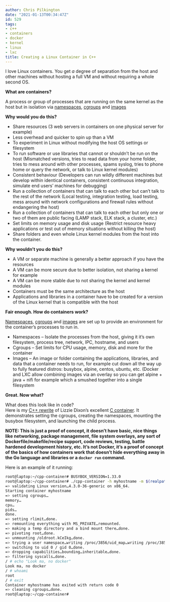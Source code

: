```yaml
---
author: Chris Pilkington
date: "2021-01-13T00:34:47Z"
id: 529
tags:
- c++
- containers
- docker
- kernel
- linux
- lxc
title: Creating a Linux Container in C++
---
```


I love Linux containers. You get *a* degree of separation from the host and other machines without hosting a full VM and without requiring a whole second OS.

**What are containers?**

A process or group of processes that are running on the same kernel as the host but in isolation via [namespaces](https://en.wikipedia.org/wiki/Linux_namespaces), [cgroups](https://en.wikipedia.org/wiki/Cgroups) and [images](https://images.linuxcontainers.org)

**Why would you do this?**

- Share resources (3 web servers in containers on one physical server for example)
- Less overhead and quicker to spin up than a VM
- To experiment in Linux without modifying the host OS settings or filesystem
- To run software or use libraries that cannot or shouldn’t be run on the host (Mismatched versions, tries to read data from your home folder, tries to mess around with other processes, spams syslog, tries to phone home or query the network, or talk to Linux kernel modules)
- Consistent behaviour (Developers can run wildly different machines but develop within identical containers, consistent continuous integration, simulate end users’ machines for debugging)
- Run a collection of containers that can talk to each other but can’t talk to the rest of the network (Local testing, integration testing, load testing, mess around with network configurations and firewall rules without endangering the host)
- Run a collection of containers that can talk to each other but only one or two of them are public facing (LAMP stack, ELK stack, a cluster, etc.)
- Set limits on memory usage and disk usage (Restrict resource heavy applications or test out of memory situations without killing the host)
- Share folders and even whole Linux kernel modules from the host into the container.

**Why wouldn’t you do this?**

- A VM or separate machine is generally a better approach if you have the resources
- A VM can be more secure due to better isolation, not sharing a kernel for example
- A VM can be more stable due to not sharing the kernel and kernel modules
- Containers must be the same architecture as the host
- Applications and libraries in a container have to be created for a version of the Linux kernel that is compatible with the host

**Fair enough. How do containers work?**

[Namespaces](https://en.wikipedia.org/wiki/Linux_namespaces), [cgroups](https://en.wikipedia.org/wiki/Cgroups) and [images](https://images.linuxcontainers.org) are set up to provide an environment for the container’s processes to run in.

- Namespaces – Isolate the processes from the host, giving it it’s own filesystem, process tree, network, IPC, hostname, and users
- Cgroups – Set limits for CPU usage, memory, disk and more for the container
- Images – An image or folder containing the applications, libraries, and data that a container needs to run, for example cut down all the way up to fully featured distros: busybox, alpine, centos, ubuntu, etc. (Docker and LXC allow combining images via an overlay so you can get alpine + java + nifi for example which a smushed together into a single filesystem

**Great. Now what?**

What does this look like in code?  
Here is my [C++ rewrite](https://github.com/pilkch/cpp-container) of Lizzie Dixon’s excellent [C container](https://blog.lizzie.io/linux-containers-in-500-loc.html). It demonstrates setting the cgroups, creating the namespaces, mounting the busybox filesystem, and launching the child process.


**NOTE: This is just a proof of concept, it doesn’t have basic, nice things like networking, package management, file system overlays, any sort of Dockerfile/makefile/recipe support, code reviews, testing, battle hardened development history, etc. It’s not Docker, it’s a proof of concept of the basics of how containers work that doesn’t hide everything away in the Go language and libraries or a `docker run` command.**  
  
Here is an example of it running:

```bash
root@laptop:~/cpp-container# BUSYBOX_VERSION=1.33.0
root@laptop:~/cpp-container# ./cpp-container -h myhostname -m $(realpath ./busybox-${BUSYBOX_VERSION}/) -u 0 -c /bin/sh
=> validating Linux version…4.3.0-36-generic on x86_64.
Starting container myhostname
=> setting cgroups…
memory…
cpu…
pids…
done.
=> setting rlimit…done.
=> remounting everything with MS_PRIVATE…remounted.
=> making a temp directory and a bind mount there…done.
=> pivoting root…done.
=> unmounting /oldroot.kCeIkg…done.
=> trying a user namespace…writing /proc/3856/uid_map…writing /proc/3856/gid_map…done.
=> switching to uid 0 / gid 0…done.
=> dropping capabilities…bounding…inheritable…done.
=> filtering syscalls…done.
/ # echo "Look ma, no docker"
Look ma, no docker
/ # whoami
root
/ # exit
Container myhostname has exited with return code 0
=> cleaning cgroups…done.
root@laptop:~/cpp-container#
```
